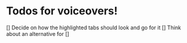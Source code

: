 # Todos for voiceovers!

[] Decide on how the highlighted tabs should look and go for it 
[] Think about an alternative for 
[] 
 